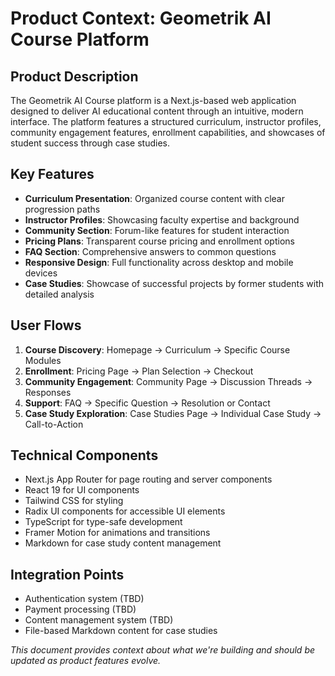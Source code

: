 # Product Context: Geometrik AI Course Platform

## Product Description
The Geometrik AI Course platform is a Next.js-based web application designed to deliver AI educational content through an intuitive, modern interface. The platform features a structured curriculum, instructor profiles, community engagement features, enrollment capabilities, and showcases of student success through case studies.

## Key Features
- **Curriculum Presentation**: Organized course content with clear progression paths
- **Instructor Profiles**: Showcasing faculty expertise and background
- **Community Section**: Forum-like features for student interaction
- **Pricing Plans**: Transparent course pricing and enrollment options
- **FAQ Section**: Comprehensive answers to common questions
- **Responsive Design**: Full functionality across desktop and mobile devices
- **Case Studies**: Showcase of successful projects by former students with detailed analysis

## User Flows
1. **Course Discovery**: Homepage → Curriculum → Specific Course Modules
2. **Enrollment**: Pricing Page → Plan Selection → Checkout
3. **Community Engagement**: Community Page → Discussion Threads → Responses
4. **Support**: FAQ → Specific Question → Resolution or Contact
5. **Case Study Exploration**: Case Studies Page → Individual Case Study → Call-to-Action

## Technical Components
- Next.js App Router for page routing and server components
- React 19 for UI components
- Tailwind CSS for styling
- Radix UI components for accessible UI elements
- TypeScript for type-safe development
- Framer Motion for animations and transitions
- Markdown for case study content management

## Integration Points
- Authentication system (TBD)
- Payment processing (TBD)
- Content management system (TBD)
- File-based Markdown content for case studies

*This document provides context about what we're building and should be updated as product features evolve.* 